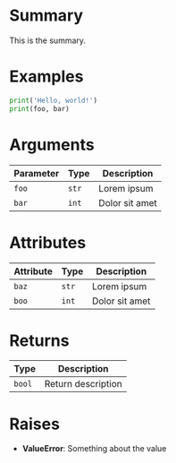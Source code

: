 # Summary
This is the summary.

# Examples
```python
print('Hello, world!')
print(foo, bar)
```

# Arguments
| Parameter | Type | Description |
|-----------|------|-------------|
| `foo` | `str` | Lorem ipsum |
| `bar` | `int` | Dolor sit amet |

# Attributes
| Attribute | Type | Description |
|-----------|------|-------------|
| `baz` | `str` | Lorem ipsum |
| `boo` | `int` | Dolor sit amet |

# Returns
| Type | Description |
|------|-------------|
| `bool` | Return description |

# Raises
- **ValueError**: Something about the value